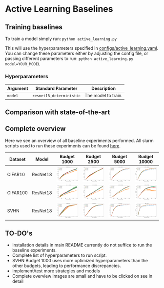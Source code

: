 # Active Learning Baselines

## Training baselines

To train a model simply run: `python active_learning.py`

This will use the hyperparameters specified in [configs/active_learning.yaml](configs/active_learning.yaml).
You can change these parameters either by adjusting the config file, or passing different parameters to run: `python active_learning.py model=YOUR_MODEL`

### Hyperparameters

| Argument | Standard Parameter       | Description         |
|----------|--------------------------|---------------------|
| `model`  | `resnet18_deterministic` | The model to train. |


## Comparison with state-of-the-art

## Complete overview

Here we see an overview of all baseline experiments performed.
All slurm scripts used to run these experiments can be found [here](slurm/ynagel).

| Dataset  | Model    | Budget 1000                                                              | Budget 2500                                                              | Budget 5000                                                              | Budget 10000                                                              |
|----------|----------|--------------------------------------------------------------------------|--------------------------------------------------------------------------|--------------------------------------------------------------------------|---------------------------------------------------------------------------|
| CIFAR10  | ResNet18 | <img src="./notebooks/learning_curves/CIFAR10/resnet18/budet1000.png"/>  | <img src="./notebooks/learning_curves/CIFAR10/resnet18/budet2500.png"/>  | <img src="./notebooks/learning_curves/CIFAR10/resnet18/budet5000.png"/>  | <img src="./notebooks/learning_curves/CIFAR10/resnet18/budet10000.png"/>  |
| CIFAR100 | ResNet18 | <img src="./notebooks/learning_curves/CIFAR100/resnet18/budet1000.png"/> | <img src="./notebooks/learning_curves/CIFAR100/resnet18/budet2500.png"/> | <img src="./notebooks/learning_curves/CIFAR100/resnet18/budet5000.png"/> | <img src="./notebooks/learning_curves/CIFAR100/resnet18/budet10000.png"/> |
| SVHN     | ResNet18 | <img src="./notebooks/learning_curves/SVHN/resnet18/budet1000.png"/>     | <img src="./notebooks/learning_curves/SVHN/resnet18/budet2500.png"/>     | <img src="./notebooks/learning_curves/SVHN/resnet18/budet5000.png"/>     | <img src="./notebooks/learning_curves/SVHN/resnet18/budet10000.png"/>     |


## TO-DO's

- Installation details in main README currently do not suffice to run the baseline experiments.
- Complete list of hyperparameters to run script.
- SVHN Budget 1000 uses more optimized hyperparameters than the other budgets, leading to performance discrepancies.
- Implement/test more strategies and models
- Complete overview images are small and have to be clicked on see in detail